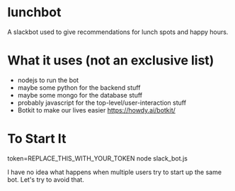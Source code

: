 # lunchbot
A slackbot used to give recommendations for lunch spots and happy hours.

# What it uses (not an exclusive list)
- nodejs to run the bot
- maybe some python for the backend stuff
- maybe some mongo for the database stuff
- probably javascript for the top-level/user-interaction stuff
- Botkit to make our lives easier https://howdy.ai/botkit/

# To Start It
token=REPLACE_THIS_WITH_YOUR_TOKEN node slack_bot.js

I have no idea what happens when multiple users try to start up the same bot. Let's try to avoid that.
